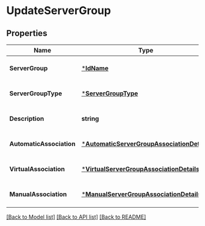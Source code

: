 # UpdateServerGroup

## Properties
Name | Type | Description | Notes
------------ | ------------- | ------------- | -------------
**ServerGroup** | [***IdName**](IdName.md) |  | [optional] [default to null]
**ServerGroupType** | [***ServerGroupType**](ServerGroupType.md) |  | [optional] [default to null]
**Description** | **string** |  | [optional] [default to null]
**AutomaticAssociation** | [***AutomaticServerGroupAssociationDetails**](AutomaticServerGroupAssociationDetails.md) |  | [optional] [default to null]
**VirtualAssociation** | [***VirtualServerGroupAssociationDetails**](VirtualServerGroupAssociationDetails.md) |  | [optional] [default to null]
**ManualAssociation** | [***ManualServerGroupAssociationDetails**](ManualServerGroupAssociationDetails.md) |  | [optional] [default to null]

[[Back to Model list]](../README.md#documentation-for-models) [[Back to API list]](../README.md#documentation-for-api-endpoints) [[Back to README]](../README.md)

